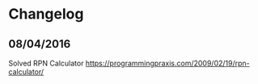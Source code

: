# Changelog

## 08/04/2016

Solved RPN Calculator https://programmingpraxis.com/2009/02/19/rpn-calculator/